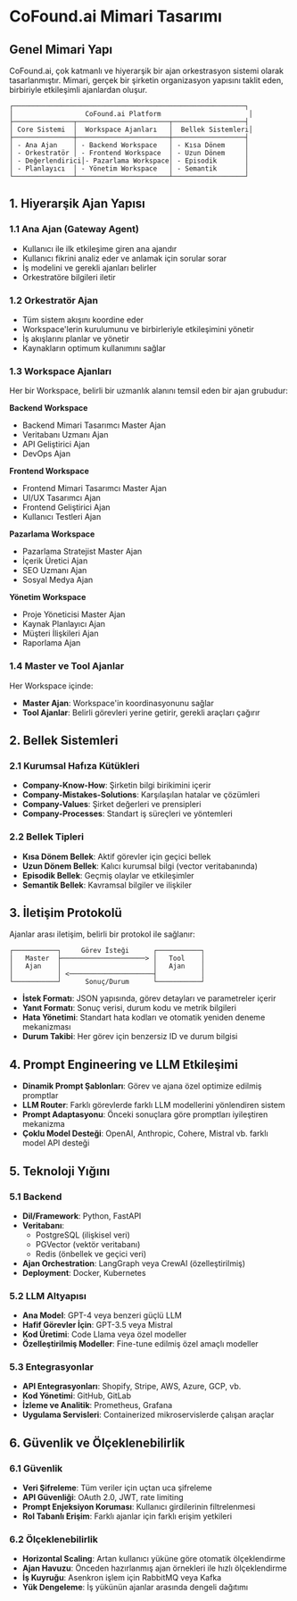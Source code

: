 # CoFound.ai Mimari Tasarımı

## Genel Mimari Yapı

CoFound.ai, çok katmanlı ve hiyerarşik bir ajan orkestrasyon sistemi olarak tasarlanmıştır. Mimari, gerçek bir şirketin organizasyon yapısını taklit eden, birbiriyle etkileşimli ajanlardan oluşur.

```
┌──────────────────────────────────────────────────────────┐
│                  CoFound.ai Platform                      │
├───────────────┬───────────────────────┬──────────────────┤
│ Core Sistemi  │  Workspace Ajanları   │  Bellek Sistemleri│
├───────────────┼───────────────────────┼──────────────────┤
│ - Ana Ajan    │ - Backend Workspace   │ - Kısa Dönem     │
│ - Orkestratör │ - Frontend Workspace  │ - Uzun Dönem     │
│ - Değerlendirici│- Pazarlama Workspace│ - Episodik       │
│ - Planlayıcı  │ - Yönetim Workspace   │ - Semantik       │
└───────────────┴───────────────────────┴──────────────────┘
```

## 1. Hiyerarşik Ajan Yapısı

### 1.1 Ana Ajan (Gateway Agent)
- Kullanıcı ile ilk etkileşime giren ana ajandır
- Kullanıcı fikrini analiz eder ve anlamak için sorular sorar
- İş modelini ve gerekli ajanları belirler
- Orkestratöre bilgileri iletir

### 1.2 Orkestratör Ajan
- Tüm sistem akışını koordine eder
- Workspace'lerin kurulumunu ve birbirleriyle etkileşimini yönetir
- İş akışlarını planlar ve yönetir
- Kaynakların optimum kullanımını sağlar

### 1.3 Workspace Ajanları
Her bir Workspace, belirli bir uzmanlık alanını temsil eden bir ajan grubudur:

**Backend Workspace**
- Backend Mimari Tasarımcı Master Ajan
- Veritabanı Uzmanı Ajan
- API Geliştirici Ajan
- DevOps Ajan

**Frontend Workspace**
- Frontend Mimari Tasarımcı Master Ajan
- UI/UX Tasarımcı Ajan
- Frontend Geliştirici Ajan
- Kullanıcı Testleri Ajan

**Pazarlama Workspace**
- Pazarlama Stratejist Master Ajan
- İçerik Üretici Ajan
- SEO Uzmanı Ajan
- Sosyal Medya Ajan

**Yönetim Workspace**
- Proje Yöneticisi Master Ajan
- Kaynak Planlayıcı Ajan
- Müşteri İlişkileri Ajan
- Raporlama Ajan

### 1.4 Master ve Tool Ajanlar
Her Workspace içinde:
- **Master Ajan**: Workspace'in koordinasyonunu sağlar
- **Tool Ajanlar**: Belirli görevleri yerine getirir, gerekli araçları çağırır

## 2. Bellek Sistemleri

### 2.1 Kurumsal Hafıza Kütükleri
- **Company-Know-How**: Şirketin bilgi birikimini içerir
- **Company-Mistakes-Solutions**: Karşılaşılan hatalar ve çözümleri
- **Company-Values**: Şirket değerleri ve prensipleri
- **Company-Processes**: Standart iş süreçleri ve yöntemleri

### 2.2 Bellek Tipleri
- **Kısa Dönem Bellek**: Aktif görevler için geçici bellek
- **Uzun Dönem Bellek**: Kalıcı kurumsal bilgi (vector veritabanında)
- **Episodik Bellek**: Geçmiş olaylar ve etkileşimler
- **Semantik Bellek**: Kavramsal bilgiler ve ilişkiler

## 3. İletişim Protokolü

Ajanlar arası iletişim, belirli bir protokol ile sağlanır:

```
┌───────────┐     Görev İsteği      ┌───────────┐
│   Master  ├─────────────────────> │   Tool    │
│   Ajan    │                       │   Ajan    │
│           │ <─────────────────────┤           │
└───────────┘      Sonuç/Durum      └───────────┘
```

- **İstek Formatı**: JSON yapısında, görev detayları ve parametreler içerir
- **Yanıt Formatı**: Sonuç verisi, durum kodu ve metrik bilgileri
- **Hata Yönetimi**: Standart hata kodları ve otomatik yeniden deneme mekanizması
- **Durum Takibi**: Her görev için benzersiz ID ve durum bilgisi

## 4. Prompt Engineering ve LLM Etkileşimi

- **Dinamik Prompt Şablonları**: Görev ve ajana özel optimize edilmiş promptlar
- **LLM Router**: Farklı görevlerde farklı LLM modellerini yönlendiren sistem
- **Prompt Adaptasyonu**: Önceki sonuçlara göre promptları iyileştiren mekanizma
- **Çoklu Model Desteği**: OpenAI, Anthropic, Cohere, Mistral vb. farklı model API desteği

## 5. Teknoloji Yığını

### 5.1 Backend
- **Dil/Framework**: Python, FastAPI
- **Veritabanı**:
  - PostgreSQL (ilişkisel veri)
  - PGVector (vektör veritabanı)
  - Redis (önbellek ve geçici veri)
- **Ajan Orchestration**: LangGraph veya CrewAI (özelleştirilmiş)
- **Deployment**: Docker, Kubernetes

### 5.2 LLM Altyapısı
- **Ana Model**: GPT-4 veya benzeri güçlü LLM
- **Hafif Görevler İçin**: GPT-3.5 veya Mistral
- **Kod Üretimi**: Code Llama veya özel modeller
- **Özelleştirilmiş Modeller**: Fine-tune edilmiş özel amaçlı modeller

### 5.3 Entegrasyonlar
- **API Entegrasyonları**: Shopify, Stripe, AWS, Azure, GCP, vb.
- **Kod Yönetimi**: GitHub, GitLab
- **İzleme ve Analitik**: Prometheus, Grafana
- **Uygulama Servisleri**: Containerized mikroservislerde çalışan araçlar

## 6. Güvenlik ve Ölçeklenebilirlik

### 6.1 Güvenlik
- **Veri Şifreleme**: Tüm veriler için uçtan uca şifreleme
- **API Güvenliği**: OAuth 2.0, JWT, rate limiting
- **Prompt Enjeksiyon Koruması**: Kullanıcı girdilerinin filtrelenmesi
- **Rol Tabanlı Erişim**: Farklı ajanlar için farklı erişim yetkileri

### 6.2 Ölçeklenebilirlik
- **Horizontal Scaling**: Artan kullanıcı yüküne göre otomatik ölçeklendirme
- **Ajan Havuzu**: Önceden hazırlanmış ajan örnekleri ile hızlı ölçeklendirme
- **İş Kuyruğu**: Asenkron işlem için RabbitMQ veya Kafka
- **Yük Dengeleme**: İş yükünün ajanlar arasında dengeli dağıtımı 